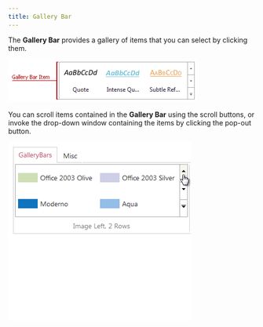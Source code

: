 ```yaml
---
title: Gallery Bar
---
```

The **Gallery Bar** provides a gallery of items that you can select by clicking them.

![ASPxRibbon_GalleryBarItem](../../../images/Img118290.png)

You can scroll items contained in the **Gallery Bar** using the scroll buttons, or invoke the drop-down window containing the items by clicking the pop-out button.

![ASPxRibbon_GalleryBarPopOut](../../../images/Img118119.gif)